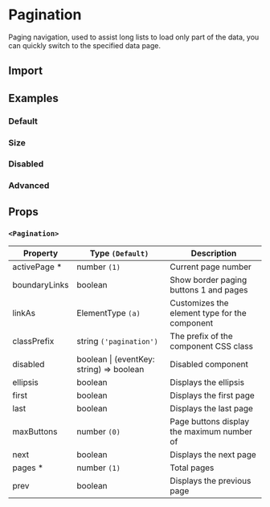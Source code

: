 # Pagination

Paging navigation, used to assist long lists to load only part of the data, you can quickly switch to the specified data page.

## Import

<!--{include:(components/pagination/fragments/import.md)}-->

## Examples

### Default

<!--{include:`basic.md`}-->

### Size

<!--{include:`size.md`}-->

### Disabled

<!--{include:`disabled.md`}-->

### Advanced

<!--{include:`advanced.md`}-->

## Props

### `<Pagination>`

| Property      | Type `(Default)`                             | Description                                   |
| ------------- | -------------------------------------------- | --------------------------------------------- |
| activePage \* | number `(1)`                                 | Current page number                           |
| boundaryLinks | boolean                                      | Show border paging buttons 1 and pages        |
| linkAs        | ElementType `(a)`                            | Customizes the element type for the component |
| classPrefix   | string `('pagination')`                      | The prefix of the component CSS class         |
| disabled      | boolean &#124; (eventKey: string) => boolean | Disabled component                            |
| ellipsis      | boolean                                      | Displays the ellipsis                         |
| first         | boolean                                      | Displays the first page                       |
| last          | boolean                                      | Displays the last page                        |
| maxButtons    | number `(0)`                                 | Page buttons display the maximum number of    |
| next          | boolean                                      | Displays the next page                        |
| pages \*      | number `(1)`                                 | Total pages                                   |
| prev          | boolean                                      | Displays the previous page                    |
